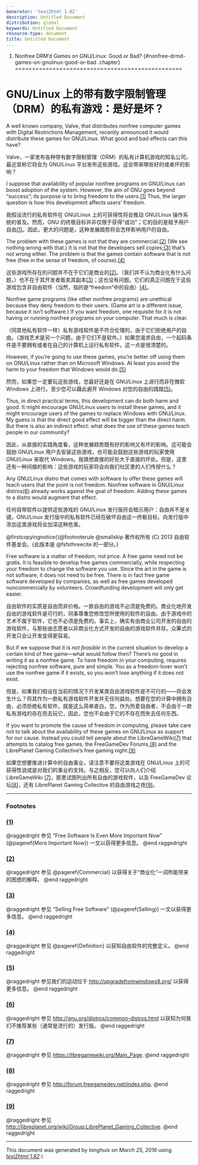 ```yaml
---
Generator: 'texi2html 1.82'
description: Untitled Document
distribution: global
keywords: Untitled Document
resource-type: document
title: Untitled Document
...
```


1. Nonfree DRM’d Games on GNU/Linux: Good or Bad? {#nonfree-drmd-games-on-gnulinux-good-or-bad .chapter}
=================================================

GNU/Linux 上的带有数字限制管理（DRM）的私有游戏：是好是坏？
===========================================================

A well known company, Valve, that distributes nonfree computer games
with Digital Restrictions Management, recently announced it would
distribute these games for GNU/Linux. What good and bad effects can this
have?

Valve，一家发布各种带有数字限制管理（DRM）的私有计算机游戏的知名公司，最近宣称它将会为 GNU/Linux 平台发布这些游戏。这会带来哪些好的或者坏的影响？

I suppose that availability of popular nonfree programs on GNU/Linux can
boost adoption of the system. However, the aim of GNU goes beyond
“success”; its purpose is to bring freedom to the users.[(1)](#FOOT1)
Thus, the larger question is how this development affects users’
freedom.

我假设流行的私有软件在 GNU/Linux 上的可获得性将会推动 GNU/Linux 操作系统的普及。然而，GNU 的终极目标并非仅限于获得“成功”；它的目的是赋予用户自由[(1)](#FOOT1)。因此，更大的问题是，这种发展趋势将会怎样影响用户的自由。

The problem with these games is not that they are
commercial.[(2)](#FOOT2) (We see nothing wrong with that.) It is not
that the developers sell copies;[(3)](#FOOT3) that’s not wrong either.
The problem is that the games contain software that is not free (free in
the sense of freedom, of course).[(4)](#FOOT4)

这些游戏所存在的问题并不在于它们是商业的[(2)](#FOOT2)。（我们并不认为商业化有什么问题。）也不在于其开发者贩卖其副本[(3)](#FOOT3)；这也没有问题。它们的真正问题在于这些游戏包含非自由软件（当然，指的是“freedom”中的自由）[(4)](#FOOT4)。

Nonfree game programs (like other nonfree programs) are unethical
because they deny freedom to their users. (Game art is a different
issue, because it isn’t software.) If you want freedom, one requisite
for it is not having or running nonfree programs on your computer. That
much is clear.

（同其他私有软件一样）私有游戏软件是不符合伦理的，由于它们拒绝用户的自由。（游戏艺术是另一个问题，由于它们不是软件。）如果您渴求自由，一个起码条件是不要拥有或者在自己的计算机上运行私有软件。这一点是很清楚的。

However, if you’re going to use these games, you’re better off using
them on GNU/Linux rather than on Microsoft Windows. At least you avoid
the harm to your freedom that Windows would do.[(5)](#FOOT5)

然而，如果您一定要玩这些游戏，您最好还是在 GNU/Linux 上进行而非在微软 Windows 上进行。至少您可以藉此避开 Windows 对您的自由的践踏[(5)](#FOOT5)。

Thus, in direct practical terms, this development can do both harm and
good. It might encourage GNU/Linux users to install these games, and it
might encourage users of the games to replace Windows with GNU/Linux. My
guess is that the direct good effect will be bigger than the direct
harm. But there is also an indirect effect: what does the use of these
games teach people in our community?

因此，从直接的实践角度看，这种发展趋势既有好的影响又有坏的影响。这可能会鼓励 GNU/Linux 用户去安装这些游戏，也可能会鼓励这些游戏的玩家使用 GNU/Linux 来取代 Windows。我猜想直接的好处大于直接的坏处。但是，这里还有一种间接的影响：这些游戏的玩家将会向我们社区里的人们传授什么？

Any GNU/Linux distro that comes with software to offer these games will
teach users that the point is not freedom. Nonfree software in GNU/Linux
distros[(6)](#FOOT6) already works against the goal of freedom. Adding
these games to a distro would augment that effect.

任何自带软件以提供这些游戏的 GNU/Linux 发行版将会暗示用户：自由并不是关键。GNU/Linux 发行版中的私有软件已经在破坏自由这一终极目标。向发行版中添加这类游戏将会加深这种危害。

@firstcopyingnotice{{@footnoterule @smallskip 著作权所有 (C) 2013 自由软件基金会。{此版本是 @fsfsthreecite 的一部分。}

Free software is a matter of freedom, not price. A free game need not be
gratis. It is feasible to develop free games commercially, while
respecting your freedom to change the software you use. Since the art in
the game is not software, it does not need to be free. There is in fact
free game software developed by companies, as well as free games
developed noncommercially by volunteers. Crowdfunding development will
only get easier.

自由软件的实质是自由而非价格。一款自由的游戏不必须是免费的。商业化地开发自由的游戏软件是可行的，同事尊重您修改您所使用的软件的自由。由于游戏中的艺术不属于软件，它也不必须是免费的。事实上，确实有由商业公司开发的自由的游戏软件，与那些由志愿者以非商业化方式开发的自由的游戏软件并存。众筹式的开发只会让开发变得更容易。

But if we suppose that it is *not feasible* in the current situation to
develop a certain kind of free game—what would follow then? There’s no
good in writing it as a nonfree game. To have freedom in your computing,
requires rejecting nonfree software, pure and simple. You as a
freedom-lover won’t use the nonfree game if it exists, so you won’t lose
anything if it does not exist.

但是，如果我们假设在当前的情况下开发某类自由游戏软件是不可行的——将会发生什么？将其作为一款私有游戏软件开发并无任何益处。想要在您的计算中拥有自由，必须拒绝私有软件，就是这么简单直白。您，作为热爱自由者，不会由于一款私有游戏的存在而去玩它，因此，您也不会由于它的不存在而失去任何东西。

If you want to promote the cause of freedom in computing, please take
care not to talk about the availability of these games on GNU/Linux as
support for our cause. Instead you could tell people about the
LibreGameWiki[(7)](#FOOT7) that attempts to catalog free games, the
FreeGameDev Forums,[(8)](#FOOT8) and the LibrePlanet Gaming Collective’s
free gaming night.[(9)](#FOOT9)

如果您想要推进计算中的自由事业，请注意不要将这类游戏在 GNU/Linux 上的可获得性说成是对我们的事业的支持。与之相反，您可以向人们介绍 LibreGameWiki [(7)](#FOOT7)，那里试图列出所有自由的游戏软件，以及 FreeGameDev 论坛[(8)](#FOOT8)，还有 LibrePlanet Gaming Collective 的自由游戏之夜[(9)](#FOOT9)。

<div class="footnote">

------------------------------------------------------------------------

### Footnotes

### [(1)](#DOCF1)

@raggedright 参见 “Free Software Is Even More Important Now” (@pageref{More Important Now}) 一文以获得更多信息。 @end raggedright

### [(2)](#DOCF2)

@raggedright 参见 @pageref{Commercial} 以获得关于“商业化”一词所能带来的困惑的解释。 @end raggedright

### [(3)](#DOCF3)

@raggedright 参见 “Selling Free Software” (@pageref{Selling}) 一文以获得更多信息。 @end raggedright

### [(4)](#DOCF4)

@raggedright 参见 @pageref{Definition} 以获知自由软件的完整定义。 @end raggedright

### [(5)](#DOCF5)

@raggedright 参见我们的运动位于 <http://upgradefromwindows8.org/> 以获得更多信息。 @end raggedright

### [(6)](#DOCF6)

@raggedright 参见 <http://gnu.org/distros/common-distros.html> 以获知为何我们不推荐某些（通常是流行的）发行版。 @end raggedright

### [(7)](#DOCF7)

@raggedright 参见 <https://libregamewiki.org/Main_Page>. @end raggedright

### [(8)](#DOCF8)

@raggedright 参见 <http://forum.freegamedev.net/index.php>. @end raggedright

### [(9)](#DOCF9)

@raggedright 参见 <http://libreplanet.org/wiki/Group:LibrePlanet_Gaming_Collective>. @end raggedright

</div>

------------------------------------------------------------------------

This document was generated by *tonghuix* on *March 25, 2016* using
[*texi2html 1.82*](http://www.nongnu.org/texi2html/).\
